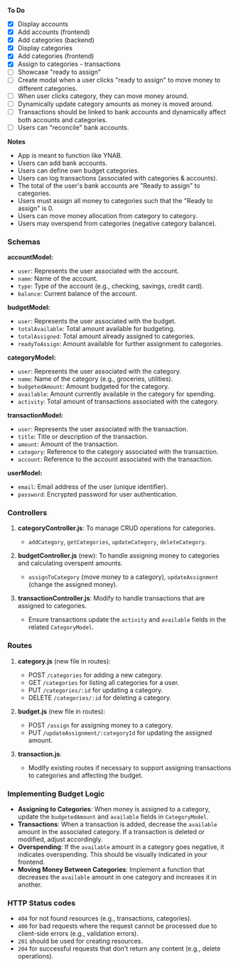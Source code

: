 **To Do**

- [x] Display accounts
- [x] Add accounts (frontend)
- [x] Add categories (backend)
- [x] Display categories
- [x] Add categories (frontend)
- [x] Assign to categories - transactions
- [ ] Showcase "ready to assign"
- [ ] Create modal when a user clicks "ready to assign" to move money to different categories.
- [ ] When user clicks category, they can move money around.
- [ ] Dynamically update category amounts as money is moved around.
- [ ] Transactions should be linked to bank accounts and dynamically affect both accounts and categories.
- [ ] Users can "reconcile" bank accounts.

**Notes**

- App is meant to function like YNAB.
- Users can add bank accounts.
- Users can define own budget categories.
- Users can log transactions (associated with categories & accounts).
- The total of the user's bank accounts are "Ready to assign" to categories.
- Users must assign all money to categories such that the "Ready to assign" is 0.
- Users can move money allocation from category to category.
- Users may overspend from categories (negative category balance).

### Schemas

**accountModel:**

- `user`: Represents the user associated with the account.
- `name`: Name of the account.
- `type`: Type of the account (e.g., checking, savings, credit card).
- `balance`: Current balance of the account.

**budgetModel:**

- `user`: Represents the user associated with the budget.
- `totalAvailable`: Total amount available for budgeting.
- `totalAssigned`: Total amount already assigned to categories.
- `readyToAssign`: Amount available for further assignment to categories.

**categoryModel:**

- `user`: Represents the user associated with the category.
- `name`: Name of the category (e.g., groceries, utilities).
- `budgetedAmount`: Amount budgeted for the category.
- `available`: Amount currently available in the category for spending.
- `activity`: Total amount of transactions associated with the category.

**transactionModel:**

- `user`: Represents the user associated with the transaction.
- `title`: Title or description of the transaction.
- `amount`: Amount of the transaction.
- `category`: Reference to the category associated with the transaction.
- `account`: Reference to the account associated with the transaction.

**userModel:**

- `email`: Email address of the user (unique identifier).
- `password`: Encrypted password for user authentication.

### Controllers

1. **categoryController.js**: To manage CRUD operations for categories.

   - `addCategory`, `getCategories`, `updateCategory`, `deleteCategory`.

2. **budgetController.js** (new): To handle assigning money to categories and calculating overspent amounts.

   - `assignToCategory` (move money to a category), `updateAssignment` (change the assigned money).

3. **transactionController.js**: Modify to handle transactions that are assigned to categories.
   - Ensure transactions update the `activity` and `available` fields in the related `CategoryModel`.

### Routes

1. **category.js** (new file in routes):

   - POST `/categories` for adding a new category.
   - GET `/categories` for listing all categories for a user.
   - PUT `/categories/:id` for updating a category.
   - DELETE `/categories/:id` for deleting a category.

2. **budget.js** (new file in routes):

   - POST `/assign` for assigning money to a category.
   - PUT `/updateAssignment/:categoryId` for updating the assigned amount.

3. **transaction.js**:
   - Modify existing routes if necessary to support assigning transactions to categories and affecting the budget.

### Implementing Budget Logic

- **Assigning to Categories**: When money is assigned to a category, update the `budgetedAmount` and `available` fields in `CategoryModel`.
- **Transactions**: When a transaction is added, decrease the `available` amount in the associated category. If a transaction is deleted or modified, adjust accordingly.
- **Overspending**: If the `available` amount in a category goes negative, it indicates overspending. This should be visually indicated in your frontend.
- **Moving Money Between Categories**: Implement a function that decreases the `available` amount in one category and increases it in another.

### HTTP Status codes

- `404` for not found resources (e.g., transactions, categories).
- `400` for bad requests where the request cannot be processed due to client-side errors (e.g., validation errors).
- `201` should be used for creating resources.
- `204` for successful requests that don't return any content (e.g., delete operations).
